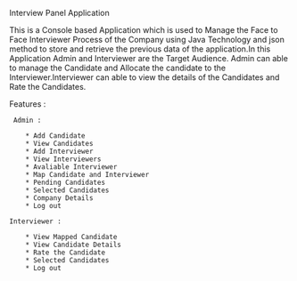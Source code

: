 Interview Panel Application

This is a Console based Application which is used to Manage the Face to Face Interviewer Process of the Company using Java Technology and json method to store and retrieve the previous data of the application.In this Application Admin and Interviewer are the Target Audience. Admin can able to manage the Candidate and Allocate the candidate to the Interviewer.Interviewer can able to view the details of the Candidates and Rate the Candidates.

  Features :

     Admin :
         
        * Add Candidate 
        * View Candidates 
        * Add Interviewer 
        * View Interviewers 
        * Avaliable Interviewer 
        * Map Candidate and Interviewer 
        * Pending Candidates 
        * Selected Candidates 
        * Company Details 
        * Log out  

    Interviewer :

        * View Mapped Candidate 
        * View Candidate Details 
        * Rate the Candidate 
        * Selected Candidates 
        * Log out
